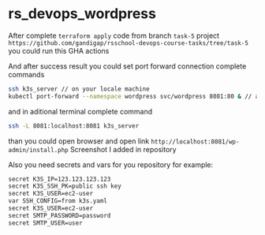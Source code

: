# rs_devops_wordpress

After complete `terraform apply` code from branch `task-5` project `https://github.com/gandigap/rsschool-devops-course-tasks/tree/task-5` you could run this GHA actions

And after success result you could set port forward connection complete commands
```sh
ssh k3s_server // on your locale machine
kubectl port-forward --namespace wordpress svc/wordpress 8081:80 & // after connect
```
and in aditional terminal complete command 
```sh
ssh -L 8081:localhost:8081 k3s_server
```
than you could open browser and open link `http://localhost:8081/wp-admin/install.php`
Screenshot I added in repository

Also you need secrets and vars for you repository for example:
```sh
secret K3S_IP=123.123.123.123
secret K3S_SSH_PK=public ssh key
secret K3S_USER=ec2-user
var SSH_CONFIG=from k3s.yaml
secret K3S_USER=ec2-user
secret SMTP_PASSWORD=password
secret SMTP_USER=user
```